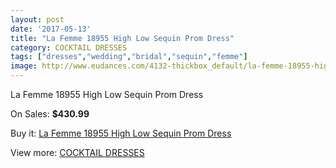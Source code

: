 ```yaml
---
layout: post
date: '2017-05-13'
title: "La Femme 18955 High Low Sequin Prom Dress"
category: COCKTAIL DRESSES
tags: ["dresses","wedding","bridal","sequin","femme"]
image: http://www.eudances.com/4132-thickbox_default/la-femme-18955-high-low-sequin-prom-dress.jpg
---
```

La Femme 18955 High Low Sequin Prom Dress

On Sales: **$430.99**
<a href="https://www.eudances.com/en/cocktail-dresses/1382-la-femme-18955-high-low-sequin-prom-dress.html"><amp-img layout="responsive" width="600" height="600" src="//www.eudances.com/4132-thickbox_default/la-femme-18955-high-low-sequin-prom-dress.jpg" alt="La Femme 18955 High Low Sequin Prom Dress 0" /></a>
<a href="https://www.eudances.com/en/cocktail-dresses/1382-la-femme-18955-high-low-sequin-prom-dress.html"><amp-img layout="responsive" width="600" height="600" src="//www.eudances.com/4134-thickbox_default/la-femme-18955-high-low-sequin-prom-dress.jpg" alt="La Femme 18955 High Low Sequin Prom Dress 1" /></a>
<a href="https://www.eudances.com/en/cocktail-dresses/1382-la-femme-18955-high-low-sequin-prom-dress.html"><amp-img layout="responsive" width="600" height="600" src="//www.eudances.com/4133-thickbox_default/la-femme-18955-high-low-sequin-prom-dress.jpg" alt="La Femme 18955 High Low Sequin Prom Dress 2" /></a>

Buy it: [La Femme 18955 High Low Sequin Prom Dress](https://www.eudances.com/en/cocktail-dresses/1382-la-femme-18955-high-low-sequin-prom-dress.html "La Femme 18955 High Low Sequin Prom Dress")

View more: [COCKTAIL DRESSES](https://www.eudances.com/en/14-cocktail-dresses "COCKTAIL DRESSES")